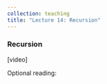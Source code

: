 ```yaml
---
collection: teaching
title: "Lecture 14: Recursion"
---
```


### Recursion
[video]

Optional reading:

